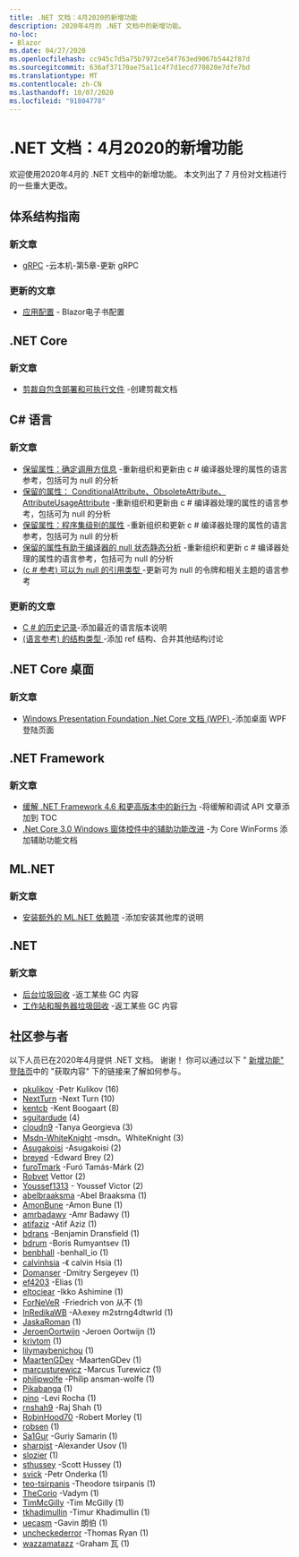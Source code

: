 ```yaml
---
title: .NET 文档：4月2020的新增功能
description: 2020年4月的 .NET 文档中的新增功能。
no-loc:
- Blazor
ms.date: 04/27/2020
ms.openlocfilehash: cc945c7d5a75b7972ce54f763ed9067b5442f87d
ms.sourcegitcommit: 636af37170ae75a11c4f7d1ecd770820e7dfe7bd
ms.translationtype: MT
ms.contentlocale: zh-CN
ms.lasthandoff: 10/07/2020
ms.locfileid: "91804778"
---
```

# <a name="net-docs-whats-new-for-april-2020"></a>.NET 文档：4月2020的新增功能

欢迎使用2020年4月的 .NET 文档中的新增功能。 本文列出了 7 月份对文档进行的一些重大更改。

## <a name="architecture-guides"></a>体系结构指南

### <a name="new-articles"></a>新文章

- [gRPC](../architecture/cloud-native/grpc.md) -云本机-第5章-更新 gRPC

### <a name="updated-articles"></a>更新的文章

- [应用配置](../architecture/blazor-for-web-forms-developers/config.md)  -  Blazor电子书配置

## <a name="net-core"></a>.NET Core

### <a name="new-articles"></a>新文章

- [剪裁自包含部署和可执行文件](../core/deploying/trim-self-contained.md) -创建剪裁文档

## <a name="c-language"></a>C# 语言

### <a name="new-articles"></a>新文章

- [保留属性：确定调用方信息](../csharp/language-reference/attributes/caller-information.md) -重新组织和更新由 c # 编译器处理的属性的语言参考，包括可为 null 的分析
- [保留的属性： ConditionalAttribute、ObsoleteAttribute、AttributeUsageAttribute](../csharp/language-reference/attributes/general.md) -重新组织和更新由 c # 编译器处理的属性的语言参考，包括可为 null 的分析
- [保留属性：程序集级别的属性](../csharp/language-reference/attributes/global.md) -重新组织和更新 c # 编译器处理的属性的语言参考，包括可为 null 的分析
- [保留的属性有助于编译器的 null 状态静态分析](../csharp/language-reference/attributes/nullable-analysis.md) -重新组织和更新 c # 编译器处理的属性的语言参考，包括可为 null 的分析
- [ (c # 参考) 可以为 null 的引用类型 ](../csharp/language-reference/builtin-types/nullable-reference-types.md) -更新可为 null 的令牌和相关主题的语言参考

### <a name="updated-articles"></a>更新的文章

- [C \# 的历史记录](../csharp/whats-new/csharp-version-history.md)-添加最近的语言版本说明
- [ (语言参考) 的结构类型 ](../csharp/language-reference/builtin-types/struct.md) -添加 ref 结构、合并其他结构讨论

## <a name="net-core-desktop"></a>.NET Core 桌面

### <a name="new-articles"></a>新文章

- [Windows Presentation Foundation .Net Core 文档 (WPF) ](/dotnet/desktop/wpf/) -添加桌面 WPF 登陆页面

## <a name="net-framework"></a>.NET Framework

### <a name="new-articles"></a>新文章

- [缓解 .NET Framework 4.6 和更高版本中的新行为](../framework/migration-guide/mitigations.md) -将缓解和调试 API 文章添加到 TOC
- [.Net Core 3.0 Windows 窗体控件中的辅助功能改进](/dotnet/desktop/winforms/windows-forms-accessibility-improvements) -为 Core WinForms 添加辅助功能文档

## <a name="mlnet"></a>ML.NET

### <a name="new-articles"></a>新文章

- [安装额外的 ML.NET 依赖项](../machine-learning/how-to-guides/install-extra-dependencies.md) -添加安装其他库的说明

## <a name="net"></a>.NET

### <a name="new-articles"></a>新文章

- [后台垃圾回收](../standard/garbage-collection/background-gc.md) -返工某些 GC 内容
- [工作站和服务器垃圾回收](../standard/garbage-collection/workstation-server-gc.md) -返工某些 GC 内容

## <a name="community-contributors"></a>社区参与者

以下人员已在2020年4月提供 .NET 文档。 谢谢！ 你可以通过以下 " [新增功能" 登陆页](index.yml)中的 "获取内容" 下的链接来了解如何参与。

- [pkulikov](https://github.com/pkulikov) -Petr Kulikov (16) 
- [NextTurn](https://github.com/NextTurn) -Next Turn (10) 
- [kentcb](https://github.com/kentcb) -Kent Boogaart (8) 
- [sguitardude](https://github.com/sguitardude) (4) 
- [cloudn9](https://github.com/cloudn9) -Tanya Georgieva (3) 
- [Msdn-WhiteKnight](https://github.com/MSDN-WhiteKnight) -msdn。WhiteKnight (3) 
- [Asugakoisi](https://github.com/Asugakoisi) -Asugakoisi (2) 
- [breyed](https://github.com/breyed) -Edward Brey (2) 
- [furoTmark](https://github.com/furoTmark) -Furó Tamás-Márk (2) 
- [Robvet](https://github.com/robvet) Vettor (2) 
- [Youssef1313](https://github.com/Youssef1313) - Youssef Victor (2)
- [abelbraaksma](https://github.com/abelbraaksma) -Abel Braaksma (1) 
- [AmonBune](https://github.com/AmonBune) -Amon Bune (1) 
- [amrbadawy](https://github.com/amrbadawy) -Amr Badawy (1) 
- [atifaziz](https://github.com/atifaziz) -Atif Aziz (1) 
- [bdrans](https://github.com/bdrans) -Benjamin Dransfield (1) 
- [bdrum](https://github.com/bdrum) -Boris Rumyantsev (1) 
- [benbhall](https://github.com/benbhall) -benhall_io (1) 
- [calvinhsia](https://github.com/calvinhsia) -《 calvin Hsia (1) 
- [Domanser](https://github.com/Domanser) -Dmitry Sergeyev (1) 
- [ef4203](https://github.com/ef4203) -Elias (1) 
- [eltociear](https://github.com/eltociear) -Ikko Ashimine (1) 
- [ForNeVeR](https://github.com/ForNeVeR) -Friedrich von 从不 (1) 
- [InRedikaWB](https://github.com/InRedikaWB) -Aλexey m2strng4dtwrld (1) 
- [JaskaRoman](https://github.com/JaskaRoman) (1) 
- [JeroenOortwijn](https://github.com/JeroenOortwijn) -Jeroen Oortwijn (1) 
- [krivtom](https://github.com/krivtom) (1) 
- [lilymaybenichou](https://github.com/lilymaybenichou) (1) 
- [MaartenGDev](https://github.com/MaartenGDev) -MaartenGDev (1) 
- [marcusturewicz](https://github.com/marcusturewicz) -Marcus Turewicz (1) 
- [philipwolfe](https://github.com/philipwolfe) -Philip ansman-wolfe (1) 
- [Pikabanga](https://github.com/Pikabanga) (1) 
- [pino](https://github.com/pino) -Levi Rocha (1) 
- [rnshah9](https://github.com/rnshah9) -Raj Shah (1) 
- [RobinHood70](https://github.com/RobinHood70) -Robert Morley (1) 
- [robsen](https://github.com/robsen) (1) 
- [Sa1Gur](https://github.com/Sa1Gur) -Guriy Samarin (1) 
- [sharpist](https://github.com/sharpist) -Alexander Usov (1) 
- [slozier](https://github.com/slozier) (1) 
- [sthussey](https://github.com/sthussey) -Scott Hussey (1) 
- [svick](https://github.com/svick) -Petr Onderka (1) 
- [teo-tsirpanis](https://github.com/teo-tsirpanis) -Theodore tsirpanis (1) 
- [TheCorio](https://github.com/TheCorio) -Vadym (1) 
- [TimMcGilly](https://github.com/TimMcGilly) -Tim McGilly (1) 
- [tkhadimullin](https://github.com/tkhadimullin) -Timur Khadimullin (1) 
- [uecasm](https://github.com/uecasm) -Gavin 朗伯 (1) 
- [uncheckederror](https://github.com/uncheckederror) -Thomas Ryan (1) 
- [wazzamatazz](https://github.com/wazzamatazz) -Graham 瓦 (1) 
